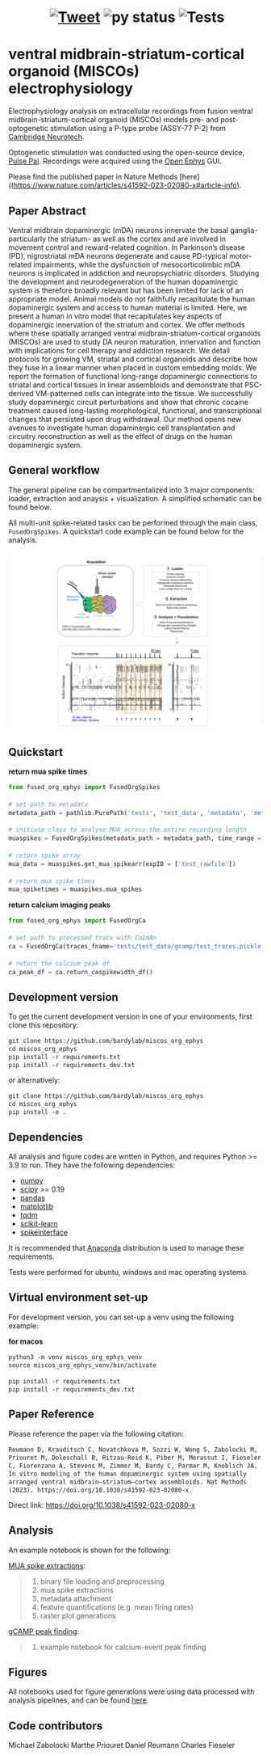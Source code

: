 # <center> &nbsp;[![Tweet](https://img.shields.io/twitter/url/http/shields.io.svg?style=social)](https://twitter.com/Knoblich_lab) ![py status](https://img.shields.io/badge/python3.9+-supported-green.svg) ![Tests](https://github.com/bardylab/miscos_org_ephys/actions/workflows/tests.yml/badge.svg) </center>


ventral midbrain-striatum-cortical organoid (MISCOs) electrophysiology
=======================================================================

Electrophysiology analysis on extracellular recordings from fusion ventral midbrain-striatum-cortical organoid (MISCOs) models pre- and post-optogenetic stimulation using a P-type probe (ASSY-77 P-2) from [Cambridge Neurotech](https://www.cambridgeneurotech.com/pixel-probes?utm_term=neuropixel&utm_campaign=NeuroPixels+2.0&utm_source=adwords&utm_medium=ppc&hsa_acc=8365614329&hsa_cam=11517081519&hsa_grp=111763579585&hsa_ad=593533641495&hsa_src=g&hsa_tgt=kwd-1001198336097&hsa_kw=neuropixel&hsa_mt=b&hsa_net=adwords&hsa_ver=3&gclid=CjwKCAiAp7GcBhA0EiwA9U0mtiRtHxqX5PDwZKCQ_4nKyEPJwtORKUvls1jFSwhswCVuVjR-oIVdnBoCDnQQAvD_BwE).

Optogenetic stimulation was conducted using the open-source device, [Pulse Pal](https://open-ephys.org/pulsepal). Recordings were acquired using the [Open Ephys](https://open-ephys.org/) GUI. 

Please find the published paper in Nature Methods [here]((https://www.nature.com/articles/s41592-023-02080-x#article-info).

Paper Abstract 
--------

Ventral midbrain dopaminergic (mDA) neurons innervate the basal ganglia- particularly the striatum- as well as the cortex and are involved in movement control and reward-related cognition. In Parkinson’s disease (PD), nigrostriatal mDA neurons degenerate and cause PD-typical motor-related impairments, while the dysfunction of mesocorticolimbic mDA neurons is implicated in addiction and neuropsychiatric disorders. Studying the development and neurodegeneration of the human dopaminergic system is therefore broadly relevant but has been limited for lack of an appropriate model. Animal models do not faithfully recapitulate the human dopaminergic system and access to human material is limited. Here, we present a human in vitro model that recapitulates key aspects of dopaminergic innervation of the striatum and cortex. We offer methods where these spatially arranged ventral midbrain-striatum-cortical organoids (MISCOs) are used to study DA neuron maturation, innervation and function with implications for cell therapy and addiction research. We detail protocols for growing VM, striatal and cortical organoids and describe how they fuse in a linear manner when placed in custom embedding molds. We report the formation of functional long-range dopaminergic connections to striatal and cortical tissues in linear assembloids and demonstrate that PSC-derived VM-patterned cells can integrate into the tissue. We successfully study dopaminergic circuit perturbations and show that chronic cocaine treatment caused long-lasting morphological, functional, and transcriptional changes that persisted upon drug withdrawal. Our method opens new avenues to investigate human dopaminergic cell transplantation and circuitry reconstruction as well as the effect of drugs on the human dopaminergic system. 

General workflow
--------
The general pipeline can be compartmentalized into 3 major components: loader, extraction and anaysis + visualization. A simplified schematic can be found below. 

All multi-unit spike-related tasks can be performed through the main class, ```FusedOrgSpikes```. A quickstart code example can be found below for the analysis. 

![alt text](images/ephys_workflow.jpg)

Quickstart
-------- 

**return mua spike times**
```python
from fused_org_ephys import FusedOrgSpikes

# set path to metadata
metadata_path = pathlib.PurePath('tests', 'test_data', 'metadata', 'metadata_test.xlsx')

# initiate class to analyse MUA across the entire recording length
muaspikes = FusedOrgSpikes(metadata_path = metadata_path, time_range = [0, None])

# return spike array 
mua_data = muaspikes.get_mua_spikearr(expID = ['test_rawfile']) 

# return mua spike times 
mua_spiketimes = muaspikes.mua_spikes
```

**return calcium imaging peaks**
```python
from fused_org_ephys import FusedOrgCa

# set path to processed trace with CaImAn
ca = FusedOrgCa(traces_fname='tests/test_data/gcamp/test_traces.pickle')

# return the calcium peak df
ca_peak_df = ca.return_caspikewidth_df()
```

Development version
--------

To get the current development version in one of your environments, first clone this repository:

```
git clone https://github.com/bardylab/miscos_org_ephys
cd miscos_org_ephys
pip install -r requirements.txt
pip install -r requirements_dev.txt
```

or alternatively: 

```
git clone https://github.com/bardylab/miscos_org_ephys
cd miscos_org_ephys
pip install -e .
```

Dependencies
--------

All analysis and figure codes are written in Python, and requires Python >= 3.9 to run. 
They have the following dependencies: 

- [numpy](https://github.com/numpy/numpy)
- [scipy](https://github.com/scipy/scipy) >= 0.19
- [pandas](https://github.com/pandas-dev/pandas)
- [matplotlib](https://github.com/matplotlib/matplotlib)
- [tqdm](https://github.com/tqdm/tqdm)
- [scikit-learn](https://github.com/scikit-learn/scikit-learn)
- [spikeinterface](https://github.com/SpikeInterface/spikeinterface)

It is recommended that [Anaconda](https://www.anaconda.com/distribution/) distribution is used to manage these requirements.

Tests were performed for ubuntu, windows and mac operating systems.

Virtual environment set-up
---------
For development version, you can set-up a venv using the following example:

**for macos**
```
python3 -m venv miscos_org_ephys_venv 
source miscos_org_ephys_venv/bin/activate

pip install -r requirements.txt
pip install -r requirements_dev.txt
```

Paper Reference
---------

Please reference the paper via the following citation:

```
Reumann D, Krauditsch C, Novatchkova M, Sozzi W, Wong S, Zabolocki M, Priouret M, Doleschall B, Ritzau-Reid K, Piber M, Morassut I, Fieseler C, Fiorenzano A, Stevens M, Zimmer M, Bardy C, Parmar M, Knoblich JA. In vitro modeling of the human dopaminergic system using spatially arranged ventral midbrain–striatum–cortex assembloids. Nat Methods (2023). https://doi.org/10.1038/s41592-023-02080-x. 
```

Direct link: https://doi.org/10.1038/s41592-023-02080-x

Analysis 
--------

An example notebook is shown for the following: 

[MUA spike extractions](https://github.com/bardylab/miscos_org_ephys/blob/main/analysis/mua_spikes/mua_spikes.ipynb): 
> 1. binary file loading and preprocessing
> 2. mua spike extractions
> 3. metadata attachment
> 4. feature quantifications (e.g. mean firing rates)
> 5. raster plot generations

[gCAMP peak finding](https://github.com/bardylab/miscos_org_ephys/blob/main/analysis/gcamp/gcamp_detect.ipynb): 
> 1. example notebook for calcium-event peak finding

Figures
--------
All notebooks used for figure generations were using data processed with analysis pipelines, and can be found [here](https://github.com/bardylab/miscos_org_ephys/blob/main/figures). 


Code contributors
-----------
Michael Zabolocki
Marthe Priouret 
Daniel Reumann
Charles Fieseler 

